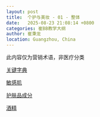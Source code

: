```yaml
---
layout: post
title:  个护与美妆 - 01 - 整体
date:   2025-08-23 21:08:14 +0800
categories: 崔BB教学大纲
author: 崔秉龙
location: Guangzhou, China
---
```



此内容仅为营销术语，非医疗分类

[关键字典](https://berrybc.github.io/%E5%B4%94bb%E6%95%99%E5%AD%A6%E5%A4%A7%E7%BA%B2/Personal_Care_Beauty-02-Dictionary/)

[敏感肌](https://berrybc.github.io/%E5%B4%94bb%E6%95%99%E5%AD%A6%E5%A4%A7%E7%BA%B2/Personal_Care_Beauty-03-Sensitive_Skin/)

[护肤品成分](https://berrybc.github.io/%E5%B4%94bb%E6%95%99%E5%AD%A6%E5%A4%A7%E7%BA%B2/Personal_Care_Beauty-04-Skincare_Ingredients/)

[酒精](https://berrybc.github.io/%E5%B4%94bb%E6%95%99%E5%AD%A6%E5%A4%A7%E7%BA%B2/Personal_Care_Beauty-05-Ethanol/)